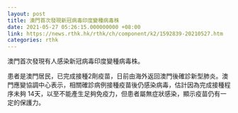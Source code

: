 ```yaml
---
layout: post
title: 澳門首次發現新冠病毒印度變種病毒株
date: 2021-05-27 05:26:15.000000000 +08:00
link: https://news.rthk.hk/rthk/ch/component/k2/1592839-20210527.htm
categories: rthk
---
```


澳門首次發現有人感染新冠病毒印度變種病毒株。

患者是澳門居民，已完成接種2劑疫苗，日前由海外返回澳門後確診新型肺炎。澳門應變協調中心表示，相關確診病例接種疫苗後仍感染病毒，估計因為完成接種程序未夠 14天，以至不能產生足夠免疫力，但患者屬無症狀感染，顯示疫苗仍有一定的保護力。
